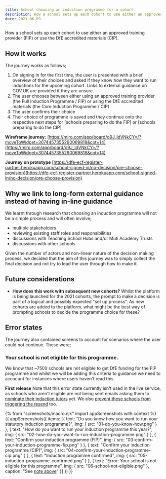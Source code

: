 ```yaml
---
title: School choosing an induction programme for a cohort
description: How a school sets up each cohort to use either an approved training provider (FIP) or use the DfE accredited materials (CIP).
date: 2021-06-09
---
```


How a school sets up each cohort to use either an approved training provider (FIP) or use the DfE accredited materials (CIP).


## How it works
The journey works as follows;
1. On signing in for the first time, the user is presented with a brief overview of their choices and asked if they know how they want to run inductions for the upcoming cohort. Links to external guidance on GOV.UK are provided if they are unsure.
2. The user chooses between either using an approved training provider (the Full Induction Programme / FIP) or using the DfE accredited materials (the Core Induction Programme / CIP)
3. The user confirms their choice
4. Their choice of programme is saved and they continue onto the respective next steps for [schools preparing to do the FIP] or [schools preparing to do the CIP]


**Wireframe journey:**
[https://miro.com/app/board/o9J_ldVNkCY=/?moveToWidget=3074457355290069818&cot=14](https://miro.com/app/board/o9J_ldVNkCY=/?moveToWidget=3074457355290069818&cot=14)

**Journey on prototype**
[https://dfe-ecf-register-partner.herokuapp.com/school-signed-in/no-decision/pre-choose-provision](https://dfe-ecf-register-partner.herokuapp.com/school-signed-in/no-decision/pre-choose-provision)

## Why we link to long-form external guidance instead of having in-line guidance
We learnt through research that choosing an induction programme will not be a simple process and will often involve;

* multiple stakeholders
* reviewing existing staff roles and responsibilities
* discussions with Teaching School Hubs and/or Muti Academy Trusts
* discussions with other schools

Given the number of actors and non-linear nature of the decision making process, we decided that the aim of this journey was to simply collect the final decision and not try to lead the user through how to make it.


## Future considerations
* **How does this work with subsequent new cohorts?** Whilst the platform is being launched for the 2021 cohorts, the prompt to make a decision is part of a logical and possibly expected "set up process". As new cohorts are added to the platform, what might be the best way of prompting schools to decide the programme choice for these?


## Error states
The journey also contained screens to account for scenarios where the user could not continue. These were;

### Your school is not eligible for this programme.
We know that ~7500 schools are not eligible to get DfE funding for the FIP programme and whilst we will be adding this criteria to guidance we need to accocunt for instances where users haven't read this.

**First release**
Note that this error state currently isn't used in the live service, as schools who aren't eligible are not being sent emails asking them to [nominate their induction tutors](/manage-training/nominating-an-induction-tutor/) yet. We also [prevent these schools from triggering the resend](/manage-training/resend-the-induction-tutor-nomination-email/#error-state-your-school-is-only-eligible-for-2-of-our-programmes) too.


{% from "screenshots/macro.njk" import appScreenshots with context %}
{{ appScreenshots({
  items: [{
      text: "Do you know how you want to run your statutory induction programme?",
      img: { src: "01-do-you-know-how.png" }
    }, {
      text: "How do you want to run your induction programme this year?",
      img: { src: "02-how-do-you-want-to-run-induction-programme.png" }
    }, {
      text: "Confirm your induction programme (FIP)",
      img: { src: "03-confirm-your-induction-programme-fip.png" }
    }, {
      text: "Confirm your induction programme (CIP)",
      img: { src: "04-confirm-your-induction-programme-cip.png" }
    }, {
      text: "Induction programme confirmed",
      img: { src: "05-induction-programme-confirmed.png" }
    }, {
      text: "Error: Your school is not eligible for this programme",
      img: { src: "06-school-not-eligible.png" },
      caption: "See [note above](/manage-training/school-choosing-an-induction-programme/#error-states)"
    }]
}) }}
